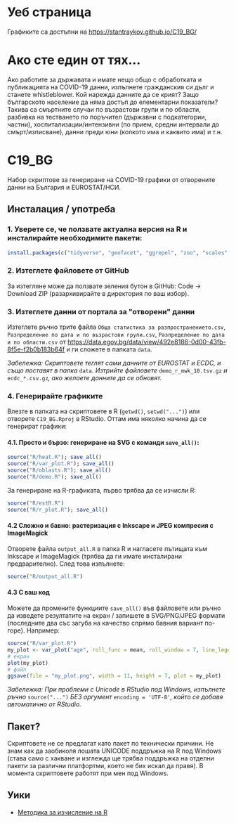 # Уеб страница
Графиките са достъпни на https://stantraykov.github.io/C19_BG/

# Ако сте един от тях... 
Ако работите за държавата и имате нещо общо с обработката и публикацията на COVID-19 данни, изпълнете гражданския си дълг и станете whistleblower. Кой нарежда данните да се крият? Защо българското население да няма достъп до елементарни показатели? Такива са смъртните случаи по възрастови групи и по области, разбивка на тестването по поръчител (държавни с подкатегории, частни), хоспитализации/интензивни (по прием, средни интервали до смърт/изписване), данни преди юни (колкото има и каквито има) и т.н.

# C19_BG
Набор скриптове за генериране на COVID-19 графики от отворените данни на България и EUROSTAT/НСИ.

## Инсталация / употреба

### 1. Уверете се, че ползвате актуална версия на R и инсталирайте необходимите пакети:

```R
install.packages(c("tidyverse", "geofacet", "ggrepel", "zoo", "scales", "EpiEstim", "shadowtext", "R.utils"))
```

### 2. Изтеглете файловете от GitHub

За изтегляне може да ползвате зеления бутон в GitHub: Code -> Download ZIP (разархивирайте в директория по ваш избор).

### 3. Изтеглете данни от портала за "отворени" данни

Изтеглете ръчно трите файла ``Обща статистика за разпространението.csv``, ``Разпределение по дата и по възрастови групи.csv``, ``Разпределение по дата и по области.csv`` от https://data.egov.bg/data/view/492e8186-0d00-43fb-8f5e-f2b0b183b64f и ги сложете в папката ``data``.

*Забележка: Скриптовете теглят сами данните от EUROSTAT и ECDC, и също поставят в папка* ``data``*. Изтрийте файловете* ``demo_r_mwk_10.tsv.gz`` *и* ``ecdc_*.csv.gz``*, ако желаете данните да се обновят.*
 
### 4. Генерирайте графиките

Влезте в папката на скриптовете в R (``getwd()``, ``setwd("...")``) или отворете ``C19_BG.Rproj`` в RStudio. Оттам има няколко начина да се генерират графики:

#### 4.1. Просто и бързо:  генериране на SVG с команди ``save_all()``:
```R
source("R/heat.R"); save_all()
source("R/var_plot.R"); save_all()
source("R/oblasts.R"); save_all()
source("R/demo.R"); save_all()
```
За генериране на R-графиката, първо трябва да се изчисли R:

```R
source("R/estR.R")
source("R/r_plot.R"); save_all()
```
#### 4.2 Сложно и бавно: растеризация с Inkscape и JPEG компресия с ImageMagick

Отворете файла ``output_all.R`` в папка R и нагласете пътищата към Inkscape и ImageMagick (трябва да ги имате инсталирани предварително). След това изпълнете:

```R
source("R/output_all.R")
```

#### 4.3 С ваш код

Можете да промените функциите ``save_all()`` във файловете или ръчно да изведете резултатите на екран / запишете в SVG/PNG/JPEG формати (последните два със загуба на качество спрямо бавния вариант по-горе). Например:

```R
source("R/var_plot.R")
my_plot <- var_plot("age", roll_func = mean, roll_window = 7, line_legend = "0")
# екран
plot(my_plot)
# файл
ggsave(file = "my_plot.png", width = 11, height = 7, plot = my_plot)
```
*Забележка: При проблеми с Unicode в RStudio под Windows, изпълнете ръчно* ``source("...")`` *БЕЗ аргумент* ``encoding = 'UTF-8'``*, който се добавя автоматично от RStudio.*

## Пакет?

Скриптовете не се предлагат като пакет по технически причини. Не знам как да заобиколя лошата UNICODE поддръжка на R под Windows (става само с хакване и изглежда ще трябва поддръжка на отделни пакети за различни платфортми, което не бих искал да правя). В момента скриптовете работят при мен под Windows.

## Уики

* [Методика за изчисление на R](https://github.com/StanTraykov/C19_BG/wiki/%D0%9C%D0%B5%D1%82%D0%BE%D0%B4%D0%B8%D0%BA%D0%B0-%D0%B7%D0%B0-%D0%B8%D0%B7%D1%87%D0%B8%D1%81%D0%BB%D0%B5%D0%BD%D0%B8%D0%B5-%D0%BD%D0%B0-R)
